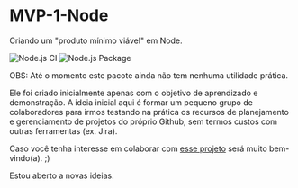 # MVP-1-Node

Criando um "produto mínimo viável" em Node.

![Node.js CI](https://github.com/danielramosbh74/mvp-1-node/workflows/Node.js%20CI/badge.svg)
![Node.js Package](https://github.com/danielramosbh74/mvp-1-node/workflows/Node.js%20Package/badge.svg)

OBS: Até o momento este pacote ainda não tem nenhuma utilidade prática.

Ele foi criado inicialmente apenas com o objetivo de aprendizado e demonstração.
A ideia inicial aqui é formar um pequeno grupo de colaboradores para irmos testando na prática os recursos de planejamento e gerenciamento de projetos do próprio Github, sem termos custos com outras ferramentas (ex. Jira).

Caso você tenha interesse em colaborar com [esse projeto](https://github.com/users/danielramosbh74/projects/3) será muito bem-vindo(a). ;)

Estou aberto a novas ideias.
